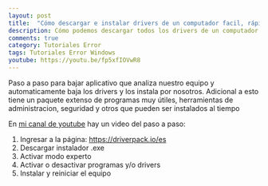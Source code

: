 ```yaml
---
layout: post
title:  "Cómo descargar e instalar drivers de un computador facil, rápido y gratis"
description: Cómo podemos descargar todos los drivers de un computador fácil, rápido y totalmente gratis  
comments: true
category: Tutoriales Error
tags: Tutoriales Error Windows
youtube: https://youtu.be/fp5xfIOVwR8
---
```

Paso a paso para bajar aplicativo que analiza nuestro equipo y automaticamente baja los drivers y los instala por nosotros. Adicional a esto tiene un paquete extenso de programas muy útiles, herramientas de administracion, seguridad y otros que pueden ser instalados al tiempo

En <a target="_blank" href="{{ page.youtube }}">mi canal de youtube</a> hay un video del paso a paso:

1. Ingresar a la página: <a target="_blank" href="https://driverpack.io/es">https://driverpack.io/es</a>
2. Descargar instalador .exe
3. Activar modo experto
4. Activar o desactivar programas y/o drivers
5. Instalar y reiniciar el equipo
